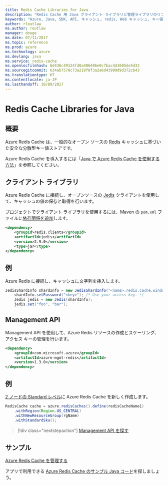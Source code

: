 ```yaml
---
title: Redis Cache Libraries for Java
description: "Redis Cache 用 Java クライアント ライブラリと管理ライブラリのリファレンス ドキュメント"
keywords: "Azure, Java, SDK, API, キャッシュ, redis, Web キャッシュ, キー値, インメモリ"
author: rloutlaw
ms.author: routlaw
manager: douge
ms.date: 07/11/2017
ms.topic: reference
ms.prod: azure
ms.technology: azure
ms.devlang: java
ms.service: redis-cache
ms.openlocfilehash: 6d436c49124fd0a406486e0c7bac4d1605de5d32
ms.sourcegitcommit: 634ab7578c73a219f8f3a2a6d43999d9d372cb43
ms.translationtype: HT
ms.contentlocale: ja-JP
ms.lasthandoff: 10/09/2017
---
```

# <a name="redis-cache-libraries-for-java"></a>Redis Cache Libraries for Java

## <a name="overview"></a>概要

Azure Redis Cache は、一般的なオープン ソースの [Redis](https://redis.io/) キャッシュに基づいた安全な分散型キー値ストアです。 

Azure Redis Cache を導入するには「[Java で Azure Redis Cache を使用する方法](/azure/redis-cache/cache-java-get-started)」を参照してください。

## <a name="client-library"></a>クライアント ライブラリ

Azure Redis Cache に接続し、オープンソースの [Jedis](https://github.com/xetorthio/jedis) クライアントを使用して、キャッシュの値の保存と取得を行います。  

プロジェクトでクライアント ライブラリを使用するには、Maven の `pom.xml` ファイルに[依存関係を追加](https://maven.apache.org/guides/getting-started/index.html#How_do_I_use_external_dependencies)します。   

```XML
<dependency>
    <groupId>redis.clients</groupId>
    <artifactId>jedis</artifactId>
    <version>2.9.0</version>
    <type>jar</type>
</dependency>
```

## <a name="example"></a>例

Azure Redis に接続し、キャッシュに文字列を挿入します。

```java
JedisShardInfo shardInfo = new JedisShardInfo("<name>.redis.cache.windows.net", 6380, useSsl);
    shardInfo.setPassword("<key>"); /* Use your access key. */
    Jedis jedis = new Jedis(shardInfo);
    jedis.set("foo", "bar");
```

## <a name="management-api"></a>Management API

Management API を使用して、Azure Redis リソースの作成とスケーリング、アクセス キーの管理を行います。

```XML
<dependency>
    <groupId>com.microsoft.azure</groupId>
    <artifactId>azure-mgmt-redis</artifactId>
    <version>1.3.0</version>
</dependency>
```

## <a name="example"></a>例

[2 ノードの Standard レベル](https://azure.microsoft.com/services/cache/)に Azure Redis Cache を新しく作成します。 

```java
RedisCache cache = azure.redisCaches().define(redisCacheName1)
    .withRegion(Region.US_CENTRAL)
    .withNewResourceGroup(rgName)
    .withStandardSku();
```

> [!div class="nextstepaction"]
> [Management API を探す](/java/api/overview/azure/rediscache/managementapi)

## <a name="samples"></a>サンプル

[Azure Redis Cache を管理する](https://github.com/Azure-Samples/redis-java-manage-cache)   

アプリで利用できる [Azure Redis Cache のサンプル Java コード](https://azure.microsoft.com/resources/samples/?platform=java&term=redis)を探しましょう。

